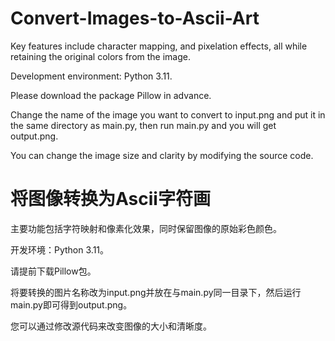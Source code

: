 # Convert-Images-to-Ascii-Art

Key features include character mapping, and pixelation effects, all while retaining the original colors from the image.

Development environment: Python 3.11.

Please download the package Pillow in advance.

Change the name of the image you want to convert to input.png and put it in the same directory as main.py, then run main.py and you will get output.png. 

You can change the image size and clarity by modifying the source code.

# 将图像转换为Ascii字符画

主要功能包括字符映射和像素化效果，同时保留图像的原始彩色颜色。

开发环境：Python 3.11。

请提前下载Pillow包。

将要转换的图片名称改为input.png并放在与main.py同一目录下，然后运行main.py即可得到output.png。

您可以通过修改源代码来改变图像的大小和清晰度。
